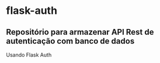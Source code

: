 # flask-auth

## Repositório para armazenar API Rest de autenticação com banco de dados

Usando Flask Auth
